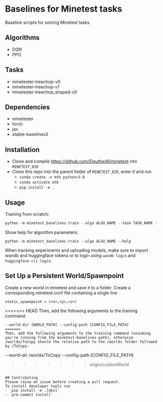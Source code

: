 # Baselines for Minetest tasks
Baseline scripts for solving Minetest tasks.

## Algorithms
- DQN
- PPO

## Tasks
- minetester-treechop-v0
- minetester-treechop-v1
- minetester-treechop_shaped-v0

## Dependencies
- minetester
- torch
- jax
- stable-baselines3

## Installation
- Clone and compile https://github.com/EleutherAI/minetest into `MINETEST_DIR`
- Clone this repo into the parent folder of `MINETEST_DIR`, enter it and run
    - `conda create -n mtb python=3.8`
    - `conda activate mtb`
    - `pip install -e .`

## Usage
Training from scratch:
```python
python -m minetest_baselines.train --algo ALGO_NAME --task TASK_NAME --SOME_PARAM ...
```
Show help for algorithm parameters:
```
python -m minetest_baselines.train --algo ALGO_NAME --help
```
When tracking experiments and uploading models, make sure to export wandb and huggingface tokens or to login using `wandb login` and `huggingface-cli login`.

## Set Up a Persistent World/Spawnpoint
Create a new world in minetest and save it to a folder.
Create a corresponding minetest.conf file containing a single line
```
static_spawnpoint = (<x>,<y>,<z>)
```
<<<<<<< HEAD
Then, add the following arguments to the training command:
```
--world-dir [WORLD_PATH] --config-path [CONFIG_FILE_PATH]
=======
Then, add the following arguments to the training command (assuming you're running from the minetest-baselines path), otherwise /worlds/ToCopy should the relative path to the /worlds folder followed by /ToCopy:
```
--world-dir /worlds/ToCopy --config-path [CONFIG_FILE_PATH]
>>>>>>> origin/customWorld
```

## Contributing
Please raise an issue before creating a pull request.
To install developer tools run
- `pip install -e .[dev]`
- `pre-commit install`
